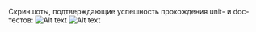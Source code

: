 Скриншоты, подтверждающие успешность прохождения unit- и doc-тестов:
![Alt text](/main/unittests.png?raw=true "UnitTests")
![Alt text](/main/doctests.png?raw=true "DocTests")
